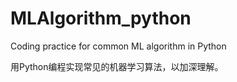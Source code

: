 # MLAlgorithm_python
Coding practice for common ML algorithm in Python


用Python编程实现常见的机器学习算法，以加深理解。

